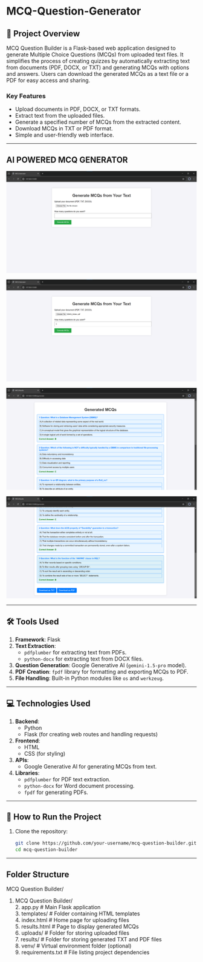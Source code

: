 # MCQ-Question-Generator

## 📖 **Project Overview**
MCQ Question Builder is a Flask-based web application designed to generate Multiple Choice Questions (MCQs) from uploaded text files. 
It simplifies the process of creating quizzes by automatically extracting text from documents (PDF, DOCX, or TXT) and generating MCQs with options and answers.
Users can download the generated MCQs as a text file or a PDF for easy access and sharing.

### **Key Features**
- Upload documents in PDF, DOCX, or TXT formats.
- Extract text from the uploaded files.
- Generate a specified number of MCQs from the extracted content.
- Download MCQs in TXT or PDF format.
- Simple and user-friendly web interface.

---

## AI POWERED MCQ GENERATOR

![image alt](https://github.com/psomkar01/MCQ-Question-Generator/blob/f59640c4290960d07b2f3280b49fa6f8201690f3/mcq%201.png)

![image alt](https://github.com/psomkar01/MCQ-Question-Generator/blob/f59640c4290960d07b2f3280b49fa6f8201690f3/mcq%202.png)

![image alt](https://github.com/psomkar01/MCQ-Question-Generator/blob/f59640c4290960d07b2f3280b49fa6f8201690f3/mcq%203.png)


![image alt](https://github.com/psomkar01/MCQ-Question-Generator/blob/f59640c4290960d07b2f3280b49fa6f8201690f3/mcq%204.png)


---

## 🛠 **Tools Used**
1. **Framework**: Flask
2. **Text Extraction**:
   - `pdfplumber` for extracting text from PDFs.
   - `python-docx` for extracting text from DOCX files.
3. **Question Generation**: Google Generative AI (`gemini-1.5-pro` model).
4. **PDF Creation**: `fpdf` library for formatting and exporting MCQs to PDF.
5. **File Handling**: Built-in Python modules like `os` and `werkzeug`.

---

## 💻 **Technologies Used**
1. **Backend**: 
   - Python
   - Flask (for creating web routes and handling requests)
2. **Frontend**: 
   - HTML
   - CSS (for styling)
3. **APIs**: 
   - Google Generative AI for generating MCQs from text.
4. **Libraries**:
   - `pdfplumber` for PDF text extraction.
   - `python-docx` for Word document processing.
   - `fpdf` for generating PDFs.

---

## 🚀 **How to Run the Project**
1. Clone the repository:
   ```bash
   git clone https://github.com/your-username/mcq-question-builder.git
   cd mcq-question-builder

---

## Folder Structure
MCQ Question Builder/
1. MCQ Question Builder/  
    2. app.py                 # Main Flask application  
    3. templates/             # Folder containing HTML templates  
        4. index.html         # Home page for uploading files  
        5. results.html       # Page to display generated MCQs  
    6. uploads/               # Folder for storing uploaded files  
    7. results/               # Folder for storing generated TXT and PDF files  
    8. venv/                  # Virtual environment folder (optional)  
    9. requirements.txt       # File listing project dependencies  



